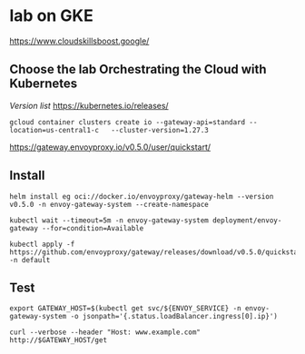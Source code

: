 
# lab on GKE

https://www.cloudskillsboost.google/   

##  Choose the lab **Orchestrating the Cloud with Kubernetes**  

*Version list*
https://kubernetes.io/releases/          

```
gcloud container clusters create io --gateway-api=standard --location=us-central1-c   --cluster-version=1.27.3
```


https://gateway.envoyproxy.io/v0.5.0/user/quickstart/       



## Install
```
helm install eg oci://docker.io/envoyproxy/gateway-helm --version v0.5.0 -n envoy-gateway-system --create-namespace

```

```
kubectl wait --timeout=5m -n envoy-gateway-system deployment/envoy-gateway --for=condition=Available

```

```
kubectl apply -f https://github.com/envoyproxy/gateway/releases/download/v0.5.0/quickstart.yaml -n default

```

## Test
```
export GATEWAY_HOST=$(kubectl get svc/${ENVOY_SERVICE} -n envoy-gateway-system -o jsonpath='{.status.loadBalancer.ingress[0].ip}')

```

```
curl --verbose --header "Host: www.example.com" http://$GATEWAY_HOST/get

```

